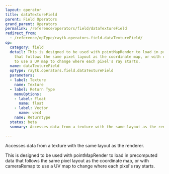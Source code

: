 ```yaml
---
layout: operator
title: dataTextureField
parent: Field Operators
grand_parent: Operators
permalink: /reference/operators/field/dataTextureField
redirect_from:
  - /reference/opType/raytk.operators.field.dataTextureField/
op:
  category: field
  detail: This is designed to be used with pointMapRender to load in precomputed data
    that follows the same pixel layout as the coordinate map, or with cameraRemap
    to use a UV map to change where each pixel's ray starts.
  name: dataTextureField
  opType: raytk.operators.field.dataTextureField
  parameters:
  - label: Texture
    name: Texture
  - label: Return Type
    menuOptions:
    - label: Float
      name: float
    - label: Vector
      name: vec4
    name: Returntype
  status: beta
  summary: Accesses data from a texture with the same layout as the renderer.

---
```



Accesses data from a texture with the same layout as the renderer.

This is designed to be used with pointMapRender to load in precomputed data that follows the same pixel layout as the coordinate map, or with cameraRemap to use a UV map to change where each pixel's ray starts.
